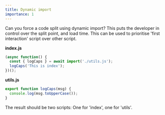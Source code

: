 ```yaml
---
title: Dynamic import
importance: 1
---
```


Can you force a code split using dynamic import? This puts the developer in control over the split point, and load time. This can be used to prioritise 'first interaction' script over other script.

**index.js**

```js
(async function() {
  const { logCaps } = await import('./utils.js');
  logCaps('This is index');
})();
```

**utils.js**

```js
export function logCaps(msg) {
  console.log(msg.toUpperCase());
}
```

The result should be two scripts: One for 'index', one for 'utils'.
